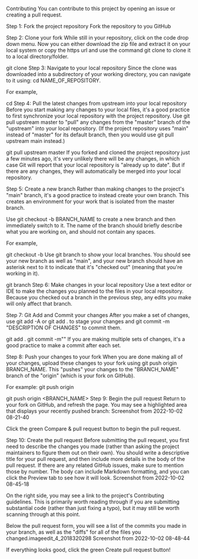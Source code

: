 Contributing
You can contribute to this project by opening an issue or creating a pull request.

Step 1: Fork the project repository
Fork the repository to you GitHub

Step 2: Clone your fork
While still in your repository, click on the code drop down menu. Now you can either download the zip file and extract it on your local system or copy the https url and use the command git clone to clone it to a local directory/folder.

git clone <https url>
Step 3: Navigate to your local repository
Since the clone was downloaded into a subdirectory of your working directory, you can navigate to it using: cd NAME_OF_REPOSITORY.

For example,

cd <name of repository>
Step 4: Pull the latest changes from upstream into your local repository
Before you start making any changes to your local files, it's a good practice to first synchronize your local repository with the project repository. Use git pull upstream master to "pull" any changes from the "master" branch of the "upstream" into your local repository. (If the project repository uses "main" instead of "master" for its default branch, then you would use git pull upstream main instead.)

git pull upstream master
If you forked and cloned the project repository just a few minutes ago, it's very unlikely there will be any changes, in which case Git will report that your local repository is "already up to date". But if there are any changes, they will automatically be merged into your local repository.

Step 5: Create a new branch
Rather than making changes to the project's "main" branch, it's a good practice to instead create your own branch. This creates an environment for your work that is isolated from the master branch.

Use git checkout -b BRANCH_NAME to create a new branch and then immediately switch to it. The name of the branch should briefly describe what you are working on, and should not contain any spaces.

For example,

git checkout -b <new branch name>
Use git branch to show your local branches. You should see your new branch as well as "main", and your new branch should have an asterisk next to it to indicate that it's "checked out" (meaning that you're working in it).

git branch
Step 6: Make changes in your local repository
Use a text editor or IDE to make the changes you planned to the files in your local repository. Because you checked out a branch in the previous step, any edits you make will only affect that branch.

Step 7: Git Add and Commit your changes
After you make a set of changes, use git add -A or git add . to stage your changes and git commit -m "DESCRIPTION OF CHANGES" to commit them.

git add .
git commit -m"<Description of changes>"
If you are making multiple sets of changes, it's a good practice to make a commit after each set.

Step 8: Push your changes to your fork
When you are done making all of your changes, upload these changes to your fork using git push origin BRANCH_NAME. This "pushes" your changes to the "BRANCH_NAME" branch of the "origin" (which is your fork on GitHub).

For example: git push origin <branch name>

git push origin <BRANCH_NAME>
Step 9: Begin the pull request
Return to your fork on GitHub, and refresh the page. You may see a highlighted area that displays your recently pushed branch: Screenshot from 2022-10-02 08-21-40

Click the green Compare & pull request button to begin the pull request.

Step 10: Create the pull request
Before submitting the pull request, you first need to describe the changes you made (rather than asking the project maintainers to figure them out on their own). You should write a descriptive title for your pull request, and then include more details in the body of the pull request. If there are any related GitHub issues, make sure to mention those by number. The body can include Markdown formatting, and you can click the Preview tab to see how it will look. Screenshot from 2022-10-02 08-45-18

On the right side, you may see a link to the project's Contributing guidelines. This is primarily worth reading through if you are submitting substantial code (rather than just fixing a typo), but it may still be worth scanning through at this point.

Below the pull request form, you will see a list of the commits you made in your branch, as well as the "diffs" for all of the files you changed.imageedit_4_2018320298 Screenshot from 2022-10-02 08-48-44

If everything looks good, click the green Create pull request button!


